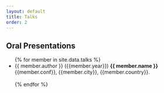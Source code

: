 ```yaml
---
layout: default
title: Talks
order: 2
---
```


## Oral Presentations

<ul>
{% for member in site.data.talks %}
  <!-- - {{ member.name }}    -->
  <li>
    {{ member.author }} ({{member.year}}) <b>{{ member.name }}</b> {{member.conf}}, {{member.city}}, {{member.country}}. &nbsp;<a href="{{ site.baseurl }}/talks/assets/{{ member.file }}"> <i class="fa fa-file-pdf-o"></i></a>
  </li>
  <br>
{% endfor %}
</ul>
